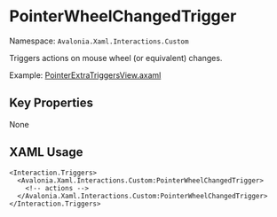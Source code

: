 # PointerWheelChangedTrigger

Namespace: `Avalonia.Xaml.Interactions.Custom`

Triggers actions on mouse wheel (or equivalent) changes.

Example: [PointerExtraTriggersView.axaml](samples/BehaviorsTestApplication/Views/Pages/PointerExtraTriggersView.axaml)

## Key Properties
None

## XAML Usage
```xaml
<Interaction.Triggers>
  <Avalonia.Xaml.Interactions.Custom:PointerWheelChangedTrigger>
    <!-- actions -->
  </Avalonia.Xaml.Interactions.Custom:PointerWheelChangedTrigger>
</Interaction.Triggers>
```
